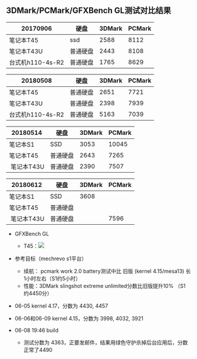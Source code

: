   ## 3DMark/PCMark/GFXBench GL测试对比结果
  
  20170906|硬盘|3DMark|PCMark|
  -----|-----|-----|-----|
  笔记本T45|ssd|2588|8112|
  笔记本T43U|普通硬盘|2443|8108|
  台式机h110-4s-R2|普通硬盘|1765|8629|

  20180508|硬盘|3DMark|PCMark|
  -----|-----|-----|-----|
  笔记本T45|普通硬盘|2651|7721|
  笔记本T43U|普通硬盘|2398|7939|
  台式机h110-4s-R2|普通硬盘|5163|7039|
  
  20180514|硬盘|3DMark|PCMark|
  -----|-----|-----|-----|
  笔记本S1|SSD|3053|10045|
  笔记本T45|普通硬盘|2643|7265|
  笔记本T43U|普通硬盘|2390|7507|
  
  20180612|硬盘|3DMark|PCMark|
  -----|-----|-----|-----|
  笔记本S1|SSD|3608| |
  笔记本T45|普通硬盘| | |
  笔记本T43U|普通硬盘| |7596|
  - GFXBench GL
     - T45：![](https://github.com/openthos/app-testing-results/blob/master/IMGview/Screenshot_2018-05-08-16-19-58.png)


- 参考目标（mechrevo s1平台）
   - 续航： pcmark work 2.0 battery测试中比 旧版 (kernel 4.15/mesa13) 长1小时左右（S1约5小时）
   - 性能：3DMark slingshot extreme unlimited分数比旧版提升10% （S1 约4450分）

- 06-05 kernel 4.17，分数为 4430, 4457
- 06-06和06-09 kernel 4.15，分数为 3998, 4032, 3921
- 06-08 19:46 build
   - 测试分数为 4363，正要发邮件，结果用绿色守护杀掉后台应用后，分数正常了4490



 
